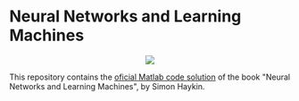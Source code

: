 # Neural Networks and Learning Machines

[1]: https://media.pearsoncmg.com/bc/abp/engineering-resources/products/product.html#product,isbn=0131471392

<p align='center'>
    <img align='center' src="https://github.com/tapyu/haykin-neural-networks-and-learning-machines/assets/22801918/660c5057-06dc-420f-be1a-aa7dbf586306">
</p>

This repository contains the [oficial Matlab code solution][1] of the book "Neural Networks and Learning Machines", by Simon Haykin.
